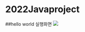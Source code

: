 # 2022Javaproject
##hello world 실행화면
<img src='https://github.com/MinkyoungKim-22100090/2022Javaproject/blob/master/screenshot/스크린샷%202022-09-02%20오후%205.13.32.png?raw=true'>

